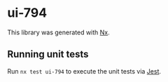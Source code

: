 # ui-794

This library was generated with [Nx](https://nx.dev).

## Running unit tests

Run `nx test ui-794` to execute the unit tests via [Jest](https://jestjs.io).
